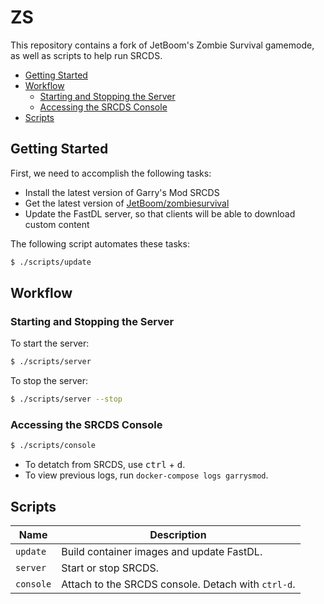 # ZS

This repository contains a fork of JetBoom's Zombie Survival gamemode, as well as scripts to help run SRCDS.

- [Getting Started](#getting-started)
- [Workflow](#workflow)
  - [Starting and Stopping the Server](#starting-and-stopping-the-server)
  - [Accessing the SRCDS Console](#accessing-the-srcds-console)
- [Scripts](#scripts)

## Getting Started

First, we need to accomplish the following tasks:

- Install the latest version of Garry's Mod SRCDS
- Get the latest version of [JetBoom/zombiesurvival](https://github.com/JetBoom/zombiesurvival)
- Update the FastDL server, so that clients will be able to download custom content

The following script automates these tasks:

```bash
$ ./scripts/update
```

## Workflow

### Starting and Stopping the Server

To start the server:

```bash
$ ./scripts/server
```

To stop the server:

```bash
$ ./scripts/server --stop
```

### Accessing the SRCDS Console

```bash
$ ./scripts/console
```

- To detatch from SRCDS, use <kbd>ctrl</kbd> + <kbd>d</kbd>.
- To view previous logs, run `docker-compose logs garrysmod`.

## Scripts

| Name      | Description                                        |
|-----------|----------------------------------------------------|
| `update`  | Build container images and update FastDL.          |
| `server`  | Start or stop SRCDS.                               |
| `console` | Attach to the SRCDS console. Detach with `ctrl-d`. |
